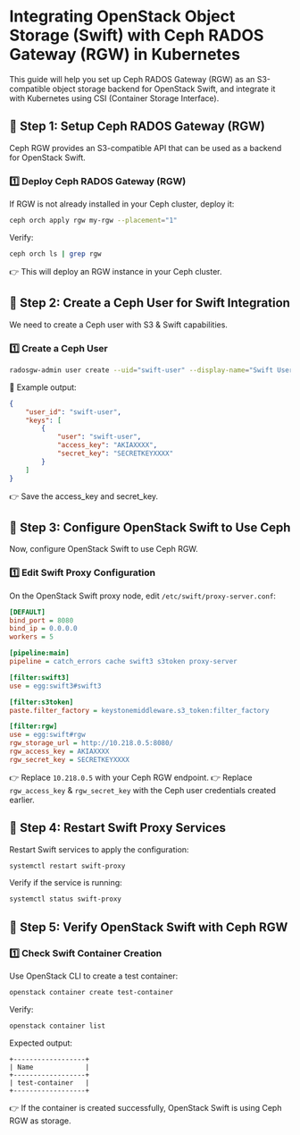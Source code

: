 # Integrating OpenStack Object Storage (Swift) with Ceph RADOS Gateway (RGW) in Kubernetes

This guide will help you set up Ceph RADOS Gateway (RGW) as an S3-compatible object storage backend for OpenStack Swift, and integrate it with Kubernetes using CSI (Container Storage Interface).

## 🎯 Step 1: Setup Ceph RADOS Gateway (RGW)

Ceph RGW provides an S3-compatible API that can be used as a backend for OpenStack Swift.

### 1️⃣ Deploy Ceph RADOS Gateway (RGW)

If RGW is not already installed in your Ceph cluster, deploy it:

```bash
ceph orch apply rgw my-rgw --placement="1"
```

Verify:

```bash
ceph orch ls | grep rgw
```

👉 This will deploy an RGW instance in your Ceph cluster.

## 🎯 Step 2: Create a Ceph User for Swift Integration

We need to create a Ceph user with S3 & Swift capabilities.

### 1️⃣ Create a Ceph User

```bash
radosgw-admin user create --uid="swift-user" --display-name="Swift User" --caps="buckets=*;users=*;usage=*;metadata=*;zone=*"
```

🔹 Example output:

```json
{
    "user_id": "swift-user",
    "keys": [
        {
            "user": "swift-user",
            "access_key": "AKIAXXXX",
            "secret_key": "SECRETKEYXXXX"
        }
    ]
}
```

👉 Save the access_key and secret_key.

## 🎯 Step 3: Configure OpenStack Swift to Use Ceph

Now, configure OpenStack Swift to use Ceph RGW.

### 1️⃣ Edit Swift Proxy Configuration

On the OpenStack Swift proxy node, edit `/etc/swift/proxy-server.conf`:

```ini
[DEFAULT]
bind_port = 8080
bind_ip = 0.0.0.0
workers = 5

[pipeline:main]
pipeline = catch_errors cache swift3 s3token proxy-server

[filter:swift3]
use = egg:swift3#swift3

[filter:s3token]
paste.filter_factory = keystonemiddleware.s3_token:filter_factory

[filter:rgw]
use = egg:swift#rgw
rgw_storage_url = http://10.218.0.5:8080/
rgw_access_key = AKIAXXXX
rgw_secret_key = SECRETKEYXXXX
```

👉 Replace `10.218.0.5` with your Ceph RGW endpoint.
👉 Replace `rgw_access_key` & `rgw_secret_key` with the Ceph user credentials created earlier.

## 🎯 Step 4: Restart Swift Proxy Services

Restart Swift services to apply the configuration:

```bash
systemctl restart swift-proxy
```

Verify if the service is running:

```bash
systemctl status swift-proxy
```

## 🎯 Step 5: Verify OpenStack Swift with Ceph RGW

### 1️⃣ Check Swift Container Creation

Use OpenStack CLI to create a test container:

```bash
openstack container create test-container
```

Verify:

```bash
openstack container list
```

Expected output:

```pgsql
+------------------+
| Name             |
+------------------+
| test-container   |
+------------------+
```

👉 If the container is created successfully, OpenStack Swift is using Ceph RGW as storage.